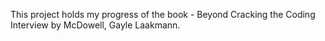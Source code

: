 This project holds my progress of the book - Beyond Cracking the Coding Interview by McDowell, Gayle Laakmann.
